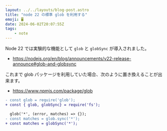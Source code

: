 ```yaml
---
layout: ../../layouts/blog-post.astro
title: "node 22 の標準 glob を利用する"
emoji: 🖥️
date: 2024-06-02T20:07:55Z
tags:
    - note
---
```


Node 22 では実験的な機能として `glob` と `globSync` が導入されました。

- https://nodejs.org/en/blog/announcements/v22-release-announce#glob-and-globsync

これまで glob パッケージを利用していた場合、次のように置き換えることが出来ます。

- https://www.npmjs.com/package/glob


```diff
- const glob = require('glob');
+ const { glob, globSync} = require('fs');

  glob('*', (error, matches) => {});
- const matches = glob.sync('*');
+ const matches = globSync('*');
```
